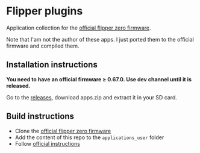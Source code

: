 # Flipper plugins

Application collection for the [official flipper zero firmware](https://github.com/flipperdevices/flipperzero-firmware).

Note that I'am not the author of these apps. I just ported them to the official firmware and compiled them.

## Installation instructions

**You need to have an official firmware ≥ 0.67.0. Use dev channel until it is released.**

Go to the [releases](https://github.com/vmeurisse/flipperzero-plugins/releases), download apps.zip and extract it in your SD card.

## Build instructions

- Clone the [official flipper zero firmware](https://github.com/flipperdevices/flipperzero-firmware)
- Add the content of this repo to the `applications_user` folder
- Follow [official instructions](https://github.com/flipperdevices/flipperzero-firmware/blob/dev/documentation/AppsOnSDCard.md)

